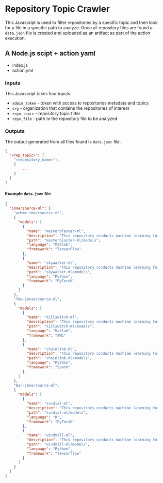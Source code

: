 # Repository Topic Crawler

This Javascript is used to filter repositories by a specific topic and then look for a file in a specific path to analyze.
Once all repository files are found a `data.json` file is created and uploaded as an artifact as part of the action execution.

## A Node.js scipt + action yaml

- index.js
- action.yml

### Inputs

This Javascript takes four inputs

- `admin_token` - token with access to repositories metadata and topics
- `org` - organization that contains the repositories of interest
- `repo_topic` - repository topic filter
- `repo_file` - path to the repository file to be analyzed

### Outputs

The output generated from all files found is `data.json` file.

```json
{
  "<rep_topic>": [
    "<repository_name>":,
    {
        ...
    }
  ]
}
```

#### Example `data.json` file

```json
{
  "innersource-ml": [
    "achme-innersource-ml",
    {
      "models": [
        {
          "name": "masterblaster-ml",
          "description": "This repository conducts machine learning for cancer studies",
          "path": "masterblaster-ml/models",
          "language": "Matlab",
          "framework": "TenserFlow"
        },
        {
          "name": "skywalker-ml",
          "description": "This repository conducts machine learning for walking studies",
          "path": "skywalker-ml/models",
          "language": "Python",
          "framework": "PyTorch"
        }
      ]
    },
    "foo-innsersource-ml",
    {
      "models": [
        {
          "name": "killswitch-ml",
          "description": "This repository conducts machine learning for oil production",
          "path": "killswitch-ml/models",
          "language": "Matlab",
          "framework": "AML"
        },
        {
          "name": "chainlink-ml",
          "description": "This repository conducts machine learning for block chain",
          "path": "chainlink-ml/models",
          "language": "Python",
          "framework": "Spark"
        }
      ]
    },
    "bar-innersource-ml",
    {
      "models": [
        {
          "name": "sundial-ml",
          "description": "This repository conducts machine learning for solar energy",
          "path": "sundial-ml/models",
          "language": "R",
          "framework": "PyTorch"
        },
        {
          "name": "windmill-ml",
          "description": "This repository conducts machine learning for wind energy",
          "path": "windmill-ml/models",
          "language": "Python",
          "framework": "Tensorflow"
        }
      ]
    }
  ]
}
```
